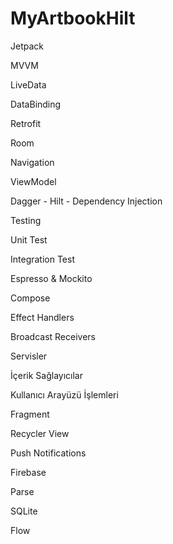 # MyArtbookHilt
Jetpack

MVVM

LiveData

DataBinding

Retrofit

Room

Navigation

ViewModel

Dagger - Hilt - Dependency Injection

Testing

Unit Test

Integration Test

Espresso & Mockito

Compose

Effect Handlers

Broadcast Receivers

Servisler

İçerik Sağlayıcılar

Kullanıcı Arayüzü İşlemleri

Fragment

Recycler View

Push Notifications

Firebase

Parse

SQLite

Flow
